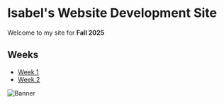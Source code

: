 # Isabel's Website Development Site

Welcome to my site for **Fall 2025** 

## Weeks
- [Week 1](https://isabel-hague.github.io/week1/index.html)  
- [Week 2](https://isabel-hague.github.io/week2/index.html)

![Banner](images/Tezza-3646.jpg)
